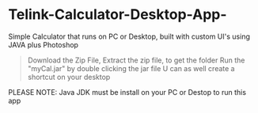 # Telink-Calculator-Desktop-App-
Simple Calculator that runs on PC or Desktop, built with custom UI's using JAVA plus Photoshop

> Download the Zip File,
> Extract the zip file, to get the folder
> Run the "myCal.jar" by double clicking the jar file
> U can as well create a shortcut on your desktop

PLEASE NOTE:
Java JDK must be install on your PC or Destop to run this app
